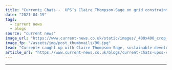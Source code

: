 ```yaml
---
title: "Current± Chats -  UPS’s Claire Thompson-Sage on grid constraints and fleet transition"
date: "2021-04-19"
tags: 
  - current news
  - blogs
source: "current news"
image_url: "https://www.current-news.co.uk/static/images/_400x400_crop_center-center/Arrival-Photo-Credit-UPS.jpg"
image_fp: "/assets/img/post_thumbnails/90.jpg"
lead: "Current± caught up with Claire Thompson-Sage, sustainable development co-ordinator at UPS to discuss the EFLES project, the need for flexibility and what’s next in their vehicle decarbonisation journey."
article_url: "https://www.current-news.co.uk/blogs/current-chats-upss-claire-thompson-sage-of-grid-constraints-and-fleet-transition?utm_source=rss-feeds&utm_medium=rss&utm_campaign=rss"
---
```


---
